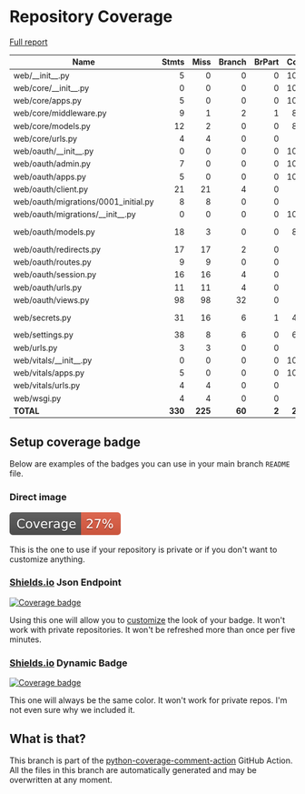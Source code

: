 # Repository Coverage

[Full report](https://htmlpreview.github.io/?https://github.com/Office-of-Digital-Services/cdt-ods-disaster-recovery/blob/python-coverage-comment-action-data/htmlcov/index.html)

| Name                                  |    Stmts |     Miss |   Branch |   BrPart |   Cover |   Missing |
|-------------------------------------- | -------: | -------: | -------: | -------: | ------: | --------: |
| web/\_\_init\_\_.py                   |        5 |        0 |        0 |        0 |    100% |           |
| web/core/\_\_init\_\_.py              |        0 |        0 |        0 |        0 |    100% |           |
| web/core/apps.py                      |        5 |        0 |        0 |        0 |    100% |           |
| web/core/middleware.py                |        9 |        1 |        2 |        1 |     82% |        19 |
| web/core/models.py                    |       12 |        2 |        0 |        0 |     83% |     30-31 |
| web/core/urls.py                      |        4 |        4 |        0 |        0 |      0% |       1-7 |
| web/oauth/\_\_init\_\_.py             |        0 |        0 |        0 |        0 |    100% |           |
| web/oauth/admin.py                    |        7 |        0 |        0 |        0 |    100% |           |
| web/oauth/apps.py                     |        5 |        0 |        0 |        0 |    100% |           |
| web/oauth/client.py                   |       21 |       21 |        4 |        0 |      0% |      5-62 |
| web/oauth/migrations/0001\_initial.py |        8 |        8 |        0 |        0 |      0% |      3-15 |
| web/oauth/migrations/\_\_init\_\_.py  |        0 |        0 |        0 |        0 |    100% |           |
| web/oauth/models.py                   |       18 |        3 |        0 |        0 |     83% | 37-38, 41 |
| web/oauth/redirects.py                |       17 |       17 |        2 |        0 |      0% |      1-34 |
| web/oauth/routes.py                   |        9 |        9 |        0 |        0 |      0% |      1-10 |
| web/oauth/session.py                  |       16 |       16 |        4 |        0 |      0% |      1-29 |
| web/oauth/urls.py                     |       11 |       11 |        4 |        0 |      0% |      1-27 |
| web/oauth/views.py                    |       98 |       98 |       32 |        0 |      0% |     1-169 |
| web/secrets.py                        |       31 |       16 |        6 |        1 |     43% |40-56, 60-69 |
| web/settings.py                       |       38 |        8 |        6 |        0 |     68% |     42-49 |
| web/urls.py                           |        3 |        3 |        0 |        0 |      0% |      8-11 |
| web/vitals/\_\_init\_\_.py            |        0 |        0 |        0 |        0 |    100% |           |
| web/vitals/apps.py                    |        5 |        0 |        0 |        0 |    100% |           |
| web/vitals/urls.py                    |        4 |        4 |        0 |        0 |      0% |       1-7 |
| web/wsgi.py                           |        4 |        4 |        0 |        0 |      0% |      8-14 |
|                             **TOTAL** |  **330** |  **225** |   **60** |    **2** | **27%** |           |


## Setup coverage badge

Below are examples of the badges you can use in your main branch `README` file.

### Direct image

[![Coverage badge](https://raw.githubusercontent.com/Office-of-Digital-Services/cdt-ods-disaster-recovery/python-coverage-comment-action-data/badge.svg)](https://htmlpreview.github.io/?https://github.com/Office-of-Digital-Services/cdt-ods-disaster-recovery/blob/python-coverage-comment-action-data/htmlcov/index.html)

This is the one to use if your repository is private or if you don't want to customize anything.

### [Shields.io](https://shields.io) Json Endpoint

[![Coverage badge](https://img.shields.io/endpoint?url=https://raw.githubusercontent.com/Office-of-Digital-Services/cdt-ods-disaster-recovery/python-coverage-comment-action-data/endpoint.json)](https://htmlpreview.github.io/?https://github.com/Office-of-Digital-Services/cdt-ods-disaster-recovery/blob/python-coverage-comment-action-data/htmlcov/index.html)

Using this one will allow you to [customize](https://shields.io/endpoint) the look of your badge.
It won't work with private repositories. It won't be refreshed more than once per five minutes.

### [Shields.io](https://shields.io) Dynamic Badge

[![Coverage badge](https://img.shields.io/badge/dynamic/json?color=brightgreen&label=coverage&query=%24.message&url=https%3A%2F%2Fraw.githubusercontent.com%2FOffice-of-Digital-Services%2Fcdt-ods-disaster-recovery%2Fpython-coverage-comment-action-data%2Fendpoint.json)](https://htmlpreview.github.io/?https://github.com/Office-of-Digital-Services/cdt-ods-disaster-recovery/blob/python-coverage-comment-action-data/htmlcov/index.html)

This one will always be the same color. It won't work for private repos. I'm not even sure why we included it.

## What is that?

This branch is part of the
[python-coverage-comment-action](https://github.com/marketplace/actions/python-coverage-comment)
GitHub Action. All the files in this branch are automatically generated and may be
overwritten at any moment.